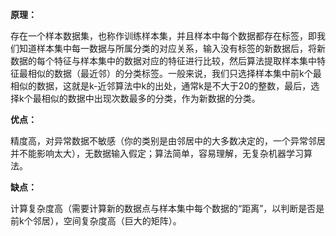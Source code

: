 **原理：**

存在一个样本数据集，也称作训练样本集，并且样本中每个数据都存在标签，即我们知道样本集中每一数据与所属分类的对应关系，输入没有标签的新数据后，将新数据的每个特征与样本集中的数据对应的特征进行比较，然后算法提取样本集中特征最相似的数据（最近邻）的分类标签。一般来说，我们只选择样本集中前k个最相似的数据，这就是k-近邻算法中k的出处，通常k是不大于20的整数，最后，选择k个最相似的数据中出现次数最多的分类，作为新数据的分类。

**优点：**

精度高，对异常数据不敏感（你的类别是由邻居中的大多数决定的，一个异常邻居并不能影响太大），无数据输入假定；算法简单，容易理解，无复杂机器学习算法。

**缺点：**

计算复杂度高（需要计算新的数据点与样本集中每个数据的“距离”，以判断是否是前k个邻居），空间复杂度高（巨大的矩阵）。
